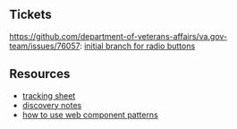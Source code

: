 ## Tickets
https://github.com/department-of-veterans-affairs/va.gov-team/issues/76057: [initial branch for radio buttons](https://github.com/department-of-veterans-affairs/vets-website/compare/main...dbex/76057-radio-button-conversion)

## Resources

- [tracking sheet](https://docs.google.com/spreadsheets/d/1f_-S_OrdU40gsg9eLPqIGpZ5GPuLs8QZv95s5QBkYAw/edit#gid=216879443) 
- [discovery notes](https://app.mural.co/t/departmentofveteransaffairs9999/m/departmentofveteransaffairs9999/1705619617242/1f3c8f10802119ea2e8a9e5ac24aa99fdaf12289?sender=ufe55a1a25f3f25394be01959)
- [how to use web component patterns](https://depo-platform-documentation.scrollhelp.site/developer-docs/how-to-use-web-component-patterns)

